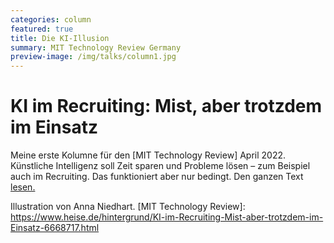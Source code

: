 ```yaml
---
categories: column
featured: true
title: Die KI-Illusion
summary: MIT Technology Review Germany
preview-image: /img/talks/column1.jpg
---
```


# KI im Recruiting: Mist, aber trotzdem im Einsatz 

Meine erste Kolumne für den [MIT Technology Review] April 2022.
Künstliche Intelligenz soll Zeit sparen und Probleme lösen – zum Beispiel auch im Recruiting. Das funktioniert aber nur bedingt. 
Den ganzen Text <a href="https://www.heise.de/hintergrund/KI-im-Recruiting-Mist-aber-trotzdem-im-Einsatz-6668717.html">lesen.</a>

Illustration von Anna Niedhart.
[MIT Technology Review]: https://www.heise.de/hintergrund/KI-im-Recruiting-Mist-aber-trotzdem-im-Einsatz-6668717.html
